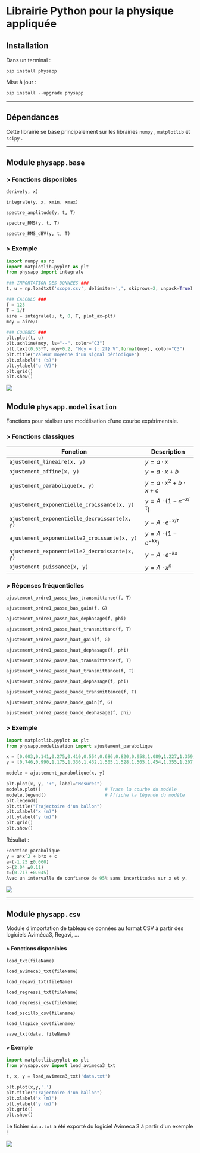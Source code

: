# Librairie Python pour la physique appliquée

## Installation

Dans un terminal :

    pip install physapp

Mise à jour :

```python
pip install --upgrade physapp
```

---

## Dépendances

Cette librairie se base principalement sur les librairies `numpy` , `matplotlib` et `scipy` .

---

## Module `physapp.base`

### > Fonctions disponibles

`derive(y, x)`

`integrale(y, x, xmin, xmax)`

`spectre_amplitude(y, t, T)`

`spectre_RMS(y, t, T)`

`spectre_RMS_dBV(y, t, T)`

### > Exemple

```python
import numpy as np
import matplotlib.pyplot as plt
from physapp import integrale

### IMPORTATION DES DONNEES ###
t, u = np.loadtxt('scope.csv', delimiter=',', skiprows=2, unpack=True)

### CALCULS ###
f = 125
T = 1/f
aire = integrale(u, t, 0, T, plot_ax=plt)
moy = aire/T

### COURBES ###
plt.plot(t, u)
plt.axhline(moy, ls="--", color="C3")
plt.text(0.65*T, moy+0.2, "Moy = {:.2f} V".format(moy), color="C3")
plt.title("Valeur moyenne d'un signal périodique")
plt.xlabel("t (s)")
plt.ylabel("u (V)")
plt.grid()
plt.show()
```

![](https://github.com/david-therincourt/physapp/blob/main/docs/integrale.png?raw=true)

## Module `physapp.modelisation`

Fonctions pour réaliser une modélisation d'une courbe expérimentale.

### > Fonctions classiques

| Fonction                                       | Description               |
| ---------------------------------------------- | ------------------------- |
| `ajustement_lineaire(x, y)`                    | $y=a\cdot x$              |
| `ajustement_affine(x, y)`                      | $y=a\cdot x+b$            |
| `ajustement_parabolique(x, y)`                 | $y=a\cdot x^2+b\cdot x+c$ |
| `ajustement_exponentielle_croissante(x, y)`    | $y=A\cdot(1-e^{-x/\tau})$ |
| `ajustement_exponentielle_decroissante(x, y)`  | $y = A\cdot e^{-x/\tau}$  |
| `ajustement_exponentielle2_croissante(x, y)`   | $y = A\cdot(1-e^{-kx})$   |
| `ajustement_exponentielle2_decroissante(x, y)` | $y = A\cdot e^{-kx}$      |
| `ajustement_puissance(x, y)`                   | $y=A\cdot x^n$            |

### > Réponses fréquentielles

`ajustement_ordre1_passe_bas_transmittance(f, T)`

`ajustement_ordre1_passe_bas_gain(f, G)`

`ajustement_ordre1_passe_bas_dephasage(f, phi)`

`ajustement_ordre1_passe_haut_transmittanc(f, T)`

`ajustement_ordre1_passe_haut_gain(f, G)`

`ajustement_ordre1_passe_haut_dephasage(f, phi)`

`ajustement_ordre2_passe_bas_transmittance(f, T)`

`ajustement_ordre2_passe_haut_transmittance(f, T)`

`ajustement_ordre2_passe_haut_dephasage(f, phi)`

`ajustement_ordre2_passe_bande_transmittance(f, T)`

`ajustement_ordre2_passe_bande_gain(f, G)`

`ajustement_ordre2_passe_bande_dephasage(f, phi)`

### > Exemple

```python
import matplotlib.pyplot as plt
from physapp.modelisation import ajustement_parabolique

x = [0.003,0.141,0.275,0.410,0.554,0.686,0.820,0.958,1.089,1.227,1.359,1.490,1.599,1.705,1.801]
y = [0.746,0.990,1.175,1.336,1.432,1.505,1.528,1.505,1.454,1.355,1.207,1.018,0.797,0.544,0.266]

modele = ajustement_parabolique(x, y)

plt.plot(x, y, '+', label="Mesures")
modele.plot()                        # Trace la courbe du modèle         
modele.legend()                      # Affiche la légende du modèle
plt.legend()
plt.title("Trajectoire d'un ballon")
plt.xlabel("x (m)")
plt.ylabel("y (m)")
plt.grid()
plt.show()
```

Résultat :

```python
Fonction parabolique
y = a*x^2 + b*x + c
a=(-1.25 ±0.060)
b=(2.04 ±0.11)
c=(0.717 ±0.045)
Avec un intervalle de confiance de 95% sans incertitudes sur x et y.
```

![](https://github.com/david-therincourt/physapp/blob/main/docs/modelisation.png?raw=true)

---

## Module `physapp.csv`

Module d'importation de tableau de données au format CSV à partir des logiciels Aviméca3, Regavi, ...

#### > Fonctions disponibles

`load_txt(fileName)`

`load_avimeca3_txt(fileName)`  

`load_regavi_txt(fileName)`

`load_regressi_txt(fileName)`

`load_regressi_csv(fileName)`

`load_oscillo_csv(filename)`

`load_ltspice_csv(filename)`

`save_txt(data, fileName)`

#### > Exemple

```python
import matplotlib.pyplot as plt
from physapp.csv import load_avimeca3_txt

t, x, y = load_avimeca3_txt('data.txt')

plt.plot(x,y,'.')
plt.title("Trajectoire d'un ballon")
plt.xlabel('x (m)')
plt.ylabel('y (m)')
plt.grid()
plt.show()
```

Le fichier `data.txt` a été exporté du logiciel Avimeca 3 à partir d'un exemple !

![](https://github.com/david-therincourt/physapp/blob/main/docs/csv_avimeca.png?raw=true)
